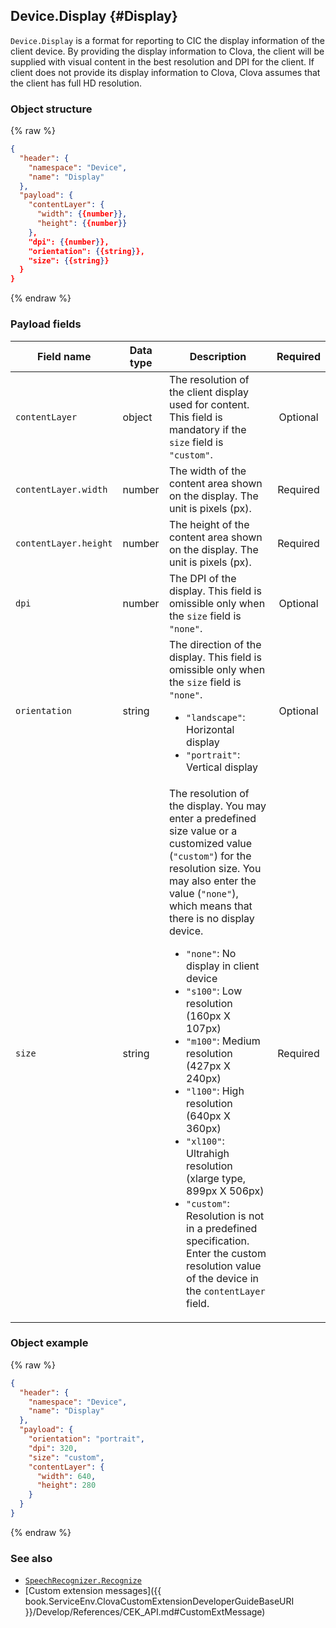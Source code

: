 ## Device.Display {#Display}
`Device.Display` is a format for reporting to CIC the display information of the client device. By providing the display information to Clova, the client will be supplied with visual content in the best resolution and DPI for the client. If client does not provide its display information to Clova, Clova assumes that the client has full HD resolution.

### Object structure
{% raw %}

```json
{
  "header": {
    "namespace": "Device",
    "name": "Display"
  },
  "payload": {
    "contentLayer": {
      "width": {{number}},
      "height": {{number}}
    },
    "dpi": {{number}},
    "orientation": {{string}},
    "size": {{string}}
  }
}
```

{% endraw %}

### Payload fields

| Field name       | Data type    | Description                     | Required |
|---------------|---------|-----------------------------|:---------:|
| `contentLayer`        | object | The resolution of the client display used for content. This field is mandatory if the `size` field is `"custom"`.  | Optional |
| `contentLayer.width`  | number | The width of the content area shown on the display. The unit is pixels (px).                                           | Required |
| `contentLayer.height` | number | The height of the content area shown on the display. The unit is pixels (px).                                           | Required |
| `dpi`         | number | The DPI of the display. This field is omissible only when the `size` field is `"none"`.                                 | Optional |
| `orientation` | string | The direction of the display. This field is omissible only when the `size` field is `"none"`.<ul><li><code>"landscape"</code>: Horizontal display</li><li><code>"portrait"</code>: Vertical display</li></ul>  | Optional |
| `size`        | string | The resolution of the display. You may enter a predefined size value or a customized value (`"custom"`) for the resolution size. You may also enter the value (`"none"`), which means that there is no display device.<ul><li><code>"none"</code>: No display in client device</li><li><code>"s100"</code>: Low resolution (160px X 107px)</li><li><code>"m100"</code>: Medium resolution (427px X 240px)</li><li><code>"l100"</code>: High resolution (640px X 360px)</li><li><code>"xl100"</code>: Ultrahigh resolution (xlarge type, 899px X 506px)</li><li><code>"custom"</code>: Resolution is not in a predefined specification. Enter the custom resolution value of the device in the `contentLayer` field.</li></ul> | Required |


### Object example
{% raw %}

```json
{
  "header": {
    "namespace": "Device",
    "name": "Display"
  },
  "payload": {
    "orientation": "portrait",
    "dpi": 320,
    "size": "custom",
    "contentLayer": {
      "width": 640,
      "height": 280
    }
  }
}
```

{% endraw %}

### See also
* [`SpeechRecognizer.Recognize`](/Develop/References/CICInterface/SpeechRecognizer.md#Recognize)
* [Custom extension messages]({{ book.ServiceEnv.ClovaCustomExtensionDeveloperGuideBaseURI }}/Develop/References/CEK_API.md#CustomExtMessage)
